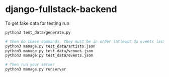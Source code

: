 # django-fullstack-backend

To get fake data for testing run
```bash
python3 test_data/generate.py

# then do these commands, they must be in order (atleast do events last, as it has foreign keys for the other models)
python3 manage.py test_data/artists.json
python3 manage.py test_data/venues.json
python3 manage.py test_data/events.json

# Then run your server
python3 manage.py runserver
```